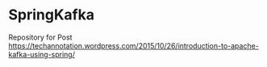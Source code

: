# SpringKafka
Repository for Post https://techannotation.wordpress.com/2015/10/26/introduction-to-apache-kafka-using-spring/
